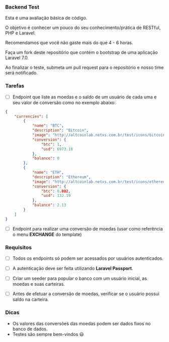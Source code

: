 ### Backend Test

Esta é uma avaliação básica de código.

O objetivo é conhecer um pouco do seu conhecimento/prática de RESTful, PHP e Laravel.

Recomendamos que você não gaste mais do que 4 - 6 horas.

Faça um fork deste repositório que contém o bootstrap de uma aplicação Laravel 7.0.

Ao finalizar o teste, submeta um pull request para o repositório e nosso time será notificado.

### Tarefas

- [ ] Endpoint que liste as moedas e o saldo de um usuário de cada uma e seu valor de conversão como no exemplo abaixo:

```json
{
    "currencies": [
        {
            "name": "BTC",
            "description": "Bitcoin",
            "image": "http://altcoinlab.netxs.com.br/test/icons/bitcoin.png",
            "conversion": {
                "btc": 1,
                "usd": 6973.18
            },
            "balance": 0
        },
        {
            "name": "ETH",
            "description": "Ethereum",
            "image": "http://altcoinlab.netxs.com.br/test/icons/ethereum.png",
            "conversion": {
                "btc": 0.002,
                "usd": 132.19
            },
            "balance": 2.13
        }
    ]
}
```

- [ ] Endpoint para realizar uma conversão de moedas (usar como referência o menu **EXCHANGE** do template)

### Requisitos

- [ ] Todos os endpoints só podem ser acessados por usuários autenticados.

- [ ] A autenticação deve ser feita utilizando **Laravel Passport**.

- [ ] Criar um seeder para popular o banco com um usuário inicial, as moedas e suas carteiras.

- [ ] Antes de efetuar a conversão de moedas, verificar se o usuário possui saldo na carteira.

### Dicas

- Os valores das conversões das moedas podem ser dados fixos no banco de dados.
- Testes são sempre bem-vindos :smiley:
